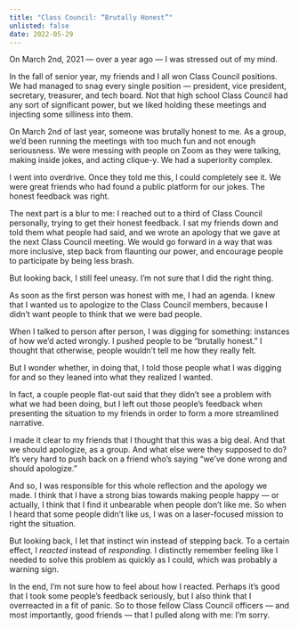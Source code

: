 ```yaml
---
title: "Class Council: “Brutally Honest”"
unlisted: false
date: 2022-05-29
---
```


On March 2nd, 2021 — over a year ago — I was stressed out of my mind.

In the fall of senior year, my friends and I all won Class Council positions. We had managed to snag every single position — president, vice president, secretary, treasurer, and tech board. Not that high school Class Council had any sort of significant power, but we liked holding these meetings and injecting some silliness into them.

On March 2nd of last year, someone was brutally honest to me. As a group, we’d been running the meetings with too much fun and not enough seriousness. We were messing with people on Zoom as they were talking, making inside jokes, and acting clique-y. We had a superiority complex.

I went into overdrive. Once they told me this, I could completely see it. We were great friends who had found a public platform for our jokes. The honest feedback was right.

The next part is a blur to me: I reached out to a third of Class Council personally, trying to get their honest feedback. I sat my friends down and told them what people had said, and we wrote an apology that we gave at the next Class Council meeting. We would go forward in a way that was more inclusive, step back from flaunting our power, and encourage people to participate by being less brash.

But looking back, I still feel uneasy. I’m not sure that I did the right thing.

As soon as the first person was honest with me, I had an agenda. I knew that I wanted us to apologize to the Class Council members, because I didn’t want people to think that we were bad people.

When I talked to person after person, I was digging for something: instances of how we’d acted wrongly. I pushed people to be “brutally honest.” I thought that otherwise, people wouldn’t tell me how they really felt.

But I wonder whether, in doing that, I told those people what I was digging for and so they leaned into what they realized I wanted.

In fact, a couple people flat-out said that they didn’t see a problem with what we had been doing, but I left out those people’s feedback when presenting the situation to my friends in order to form a more streamlined narrative.

I made it clear to my friends that I thought that this was a big deal. And that we should apologize, as a group. And what else were they supposed to do? It’s very hard to push back on a friend who’s saying “we’ve done wrong and should apologize.”

And so, I was responsible for this whole reflection and the apology we made. I think that I have a strong bias towards making people happy — or actually, I think that I find it unbearable when people don’t like me. So when I heard that some people didn’t like us, I was on a laser-focused mission to right the situation.

But looking back, I let that instinct win instead of stepping back. To a certain effect, I _reacted_ instead of _responding_. I distinctly remember feeling like I needed to solve this problem as quickly as I could, which was probably a warning sign.

In the end, I’m not sure how to feel about how I reacted. Perhaps it’s good that I took some people’s feedback seriously, but I also think that I overreacted in a fit of panic. So to those fellow Class Council officers — and most importantly, good friends — that I pulled along with me: I’m sorry.
